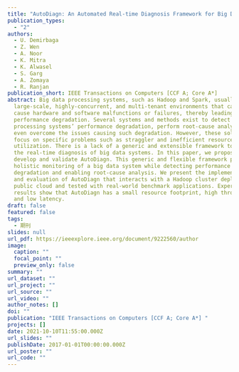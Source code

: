 ```yaml
---
title: "AutoDiagn: An Automated Real-time Diagnosis Framework for Big Data Systems"
publication_types:
  - "2"
authors:
  - U. Demirbaga
  - Z. Wen
  - A. Noor
  - K. Mitra
  - K. Alwasel
  - S. Garg
  - A. Zomaya
  - R. Ranjan
publication_short: IEEE Transactions on Computers [CCF A; Core A*]
abstract: Big data processing systems, such as Hadoop and Spark, usually work on
  large-scale, highly-concurrent, and multi-tenant environments that can easily
  cause hardware and software malfunctions or failures, thereby leading to
  performance degradation. Several systems and methods exist to detect big data
  processing systems’ performance degradation, perform root-cause analysis, and
  even overcome the issues causing such degradation. However, these solutions
  focus on specific problems such as straggler and inefficient resource
  utilization. There is a lack of a generic and extensible framework to support
  the real-time diagnosis of big data systems. In this paper, we propose,
  develop and validate AutoDiagn. This generic and flexible framework provides
  holistic monitoring of a big data system while detecting performance
  degradation and enabling root-cause analysis. We present the implementation
  and evaluation of AutoDiagn that interacts with a Hadoop cluster deployed on a
  public cloud and tested with real-world benchmark applications. Experimental
  results show that AutoDiagn has a small resource footprint, high throughput
  and low latency.
draft: false
featured: false
tags:
  - 期刊
slides: null
url_pdf: https://ieeexplore.ieee.org/document/9222560/author
image:
  caption: ""
  focal_point: ""
  preview_only: false
summary: ""
url_dataset: ""
url_project: ""
url_source: ""
url_video: ""
author_notes: []
doi: ""
publication: "IEEE Transactions on Computers [CCF A; Core A*] "
projects: []
date: 2021-10-10T11:55:00.000Z
url_slides: ""
publishDate: 2017-01-01T00:00:00.000Z
url_poster: ""
url_code: ""
---
```

